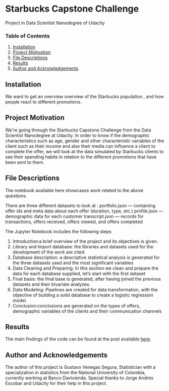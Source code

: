 # Starbucks Capstone Challenge

Project in Data Scientist Nanodegree of Udacity

### Table of Contents

1. [Installation](#installation)
2. [Project Motivation](#motivation)
3. [File Descriptions](#files)
4. [Results](#results)
5. [Author and Acknowledgements](#author)

## Installation <a name="installation"></a>

We want to get an overview overview of the Starbucks population , and how people react to different promotions. 

## Project Motivation<a name="motivation"></a>

We're going through the Starbucks Capstone Challenge from the Data Scientist Nanodegree at Udacity. In order to know if the demographic characteristics such as age, gender and other characteristic variables of the client such as their income and also their media can influence a client to complete the offer, we will look at the data simulated by Starbucks clients to see their spending habits in relation to the different promotions that have been sent to them.


## File Descriptions <a name="files"></a>

The notebook available here showcases work related to the above questions.  

There are three different datasets to look at :
portfolio.json — containing offer ids and meta data about each offer (duration, type, etc.)
profile.json — demographic data for each customer
transcript.json — records for transactions, offers received, offers viewed, and offers completed

The Jupyter Notebook includes the following steps

1. Introduction:a brief overview of the project and its objectives is given.
2. Library and Import database: the libraries and datasets used for the development of the work are cited.
3. Database description: a descriptive statistical analysis is generated for the three datasets used and the most significant variables
4. Data Cleaning and Preparing: In this section we clean and prepare the data for each database supplied, let’s start with the first dataset
5. Final basis: the final base is generated, after having joined the previous datasets and their bivariate analyzes.
6. Data Modeling: Pipelines are created for data transformation, with the objective of building a solid database to create a logistic regression model.
7. Conclusion:conclusions are generated on the types of offers, demographic variables of the clients and their communication channels

## Results<a name="results"></a>

The main findings of the code can be found at the post available [here](https://gustavovenegas2010.github.io/Proyect_4/).

## Author and Acknowledgements <a name="author"></a>

The author of this project is Gustavo Venegas Segura, Statistician with a specialization in statistics from the National University of Colombia, currently working at Banco Davivienda. Special thanks to Jorge Andrés Escobar and Udacity for their help in this project.

